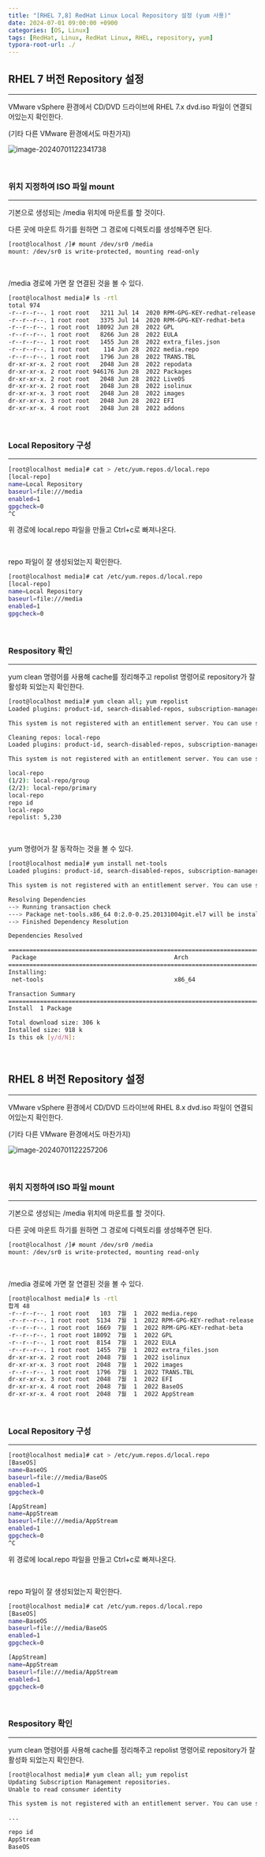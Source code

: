 ```yaml
---
title: "[RHEL 7,8] RedHat Linux Local Repository 설정 (yum 사용)"
date: 2024-07-01 09:00:00 +0900
categories: [OS, Linux]
tags: [RedHat, Linux, RedHat Linux, RHEL, repository, yum]
typora-root-url: ./
---
```


## **RHEL 7 버전 Repository 설정**

---

VMware vSphere 환경에서 CD/DVD 드라이브에 RHEL 7.x dvd.iso 파일이 연결되어있는지 확인한다.

(기타 다른 VMware 환경에서도 마찬가지)

![image-20240701122341738](/../assets/img/posts/2024-07-01-RHEL-repository/image-20240701122341738.png)

<br/>

### **위치 지정하여 ISO 파일 mount** 

---

기본으로 생성되는 /media 위치에 마운트를 할 것이다.

다른 곳에 마운트 하기를 원하면 그 경로에 디렉토리를 생성해주면 된다.

```bash
[root@localhost /]# mount /dev/sr0 /media
mount: /dev/sr0 is write-protected, mounting read-only
```

<br/>

/media 경로에 가면 잘 연결된 것을 볼 수 있다.

```bash
[root@localhost media]# ls -rtl
total 974
-r--r--r--. 1 root root   3211 Jul 14  2020 RPM-GPG-KEY-redhat-release
-r--r--r--. 1 root root   3375 Jul 14  2020 RPM-GPG-KEY-redhat-beta
-r--r--r--. 1 root root  18092 Jun 28  2022 GPL
-r--r--r--. 1 root root   8266 Jun 28  2022 EULA
-r--r--r--. 1 root root   1455 Jun 28  2022 extra_files.json
-r--r--r--. 1 root root    114 Jun 28  2022 media.repo
-r--r--r--. 1 root root   1796 Jun 28  2022 TRANS.TBL
dr-xr-xr-x. 2 root root   2048 Jun 28  2022 repodata
dr-xr-xr-x. 2 root root 946176 Jun 28  2022 Packages
dr-xr-xr-x. 2 root root   2048 Jun 28  2022 LiveOS
dr-xr-xr-x. 2 root root   2048 Jun 28  2022 isolinux
dr-xr-xr-x. 3 root root   2048 Jun 28  2022 images
dr-xr-xr-x. 3 root root   2048 Jun 28  2022 EFI
dr-xr-xr-x. 4 root root   2048 Jun 28  2022 addons
```



<br/>

### **Local Repository 구성**

---

```bash
[root@localhost media]# cat > /etc/yum.repos.d/local.repo
[local-repo]
name=Local Repository
baseurl=file:///media
enabled=1
gpgcheck=0
^C
```

위 경로에 local.repo 파일을 만들고 Ctrl+c로 빠져나온다.

<br/>

repo 파일이 잘 생성되었는지 확인한다.

```bash
[root@localhost media]# cat /etc/yum.repos.d/local.repo
[local-repo]
name=Local Repository
baseurl=file:///media
enabled=1
gpgcheck=0
```



<br/>

### **Respository 확인**

---

yum clean 명령어를 사용해 cache를 정리해주고 repolist 명령어로 repository가 잘 활성화 되었는지 확인한다.

```bash
[root@localhost media]# yum clean all; yum repolist
Loaded plugins: product-id, search-disabled-repos, subscription-manager

This system is not registered with an entitlement server. You can use subscription-manager to register.

Cleaning repos: local-repo
Loaded plugins: product-id, search-disabled-repos, subscription-manager

This system is not registered with an entitlement server. You can use subscription-manager to register.

local-repo                                                                                                                                                                             | 2.8 kB  00:00:00
(1/2): local-repo/group                                                                                                                                                                | 628 kB  00:00:00
(2/2): local-repo/primary                                                                                                                                                              | 2.1 MB  00:00:00
local-repo                                                                                                                                                                                          5230/5230
repo id                                                                                          repo name                                                                                              status
local-repo                                                                                       Local Repository                                                                                       5,230
repolist: 5,230
```

<br/>

yum 명령어가 잘 동작하는 것을 볼 수 있다.

```bash
[root@localhost media]# yum install net-tools
Loaded plugins: product-id, search-disabled-repos, subscription-manager

This system is not registered with an entitlement server. You can use subscription-manager to register.

Resolving Dependencies
--> Running transaction check
---> Package net-tools.x86_64 0:2.0-0.25.20131004git.el7 will be installed
--> Finished Dependency Resolution

Dependencies Resolved

==============================================================================================================================================================================================================
 Package                                       Arch                                       Version                                                        Repository                                      Size
==============================================================================================================================================================================================================
Installing:
 net-tools                                     x86_64                                     2.0-0.25.20131004git.el7                                       local-repo                                     306 k

Transaction Summary
==============================================================================================================================================================================================================
Install  1 Package

Total download size: 306 k
Installed size: 918 k
Is this ok [y/d/N]:

```



<br/>



## **RHEL 8 버전 Repository 설정**

---

VMware vSphere 환경에서 CD/DVD 드라이브에 RHEL 8.x dvd.iso 파일이 연결되어있는지 확인한다.

(기타 다른 VMware 환경에서도 마찬가지)

![image-20240701122257206](/../assets/img/posts/2024-07-01-RHEL-repository/image-20240701122257206.png)





<br/>

### **위치 지정하여 ISO 파일 mount** 

---

기본으로 생성되는 /media 위치에 마운트를 할 것이다.

다른 곳에 마운트 하기를 원하면 그 경로에 디렉토리를 생성해주면 된다.

```bash
[root@localhost /]# mount /dev/sr0 /media
mount: /dev/sr0 is write-protected, mounting read-only
```

<br/>

/media 경로에 가면 잘 연결된 것을 볼 수 있다.

```bash
[root@localhost media]# ls -rtl
합계 48
-r--r--r--. 1 root root   103  7월  1  2022 media.repo
-r--r--r--. 1 root root  5134  7월  1  2022 RPM-GPG-KEY-redhat-release
-r--r--r--. 1 root root  1669  7월  1  2022 RPM-GPG-KEY-redhat-beta
-r--r--r--. 1 root root 18092  7월  1  2022 GPL
-r--r--r--. 1 root root  8154  7월  1  2022 EULA
-r--r--r--. 1 root root  1455  7월  1  2022 extra_files.json
dr-xr-xr-x. 2 root root  2048  7월  1  2022 isolinux
dr-xr-xr-x. 3 root root  2048  7월  1  2022 images
-r--r--r--. 1 root root  1796  7월  1  2022 TRANS.TBL
dr-xr-xr-x. 3 root root  2048  7월  1  2022 EFI
dr-xr-xr-x. 4 root root  2048  7월  1  2022 BaseOS
dr-xr-xr-x. 4 root root  2048  7월  1  2022 AppStream
```



<br/>

### **Local Repository 구성**

---

```bash
[root@localhost media]# cat > /etc/yum.repos.d/local.repo
[BaseOS]
name=BaseOS
baseurl=file:///media/BaseOS
enabled=1
gpgcheck=0

[AppStream]
name=AppStream
baseurl=file:///media/AppStream
enabled=1
gpgcheck=0
^C
```

위 경로에 local.repo 파일을 만들고 Ctrl+c로 빠져나온다.

<br/>

repo 파일이 잘 생성되었는지 확인한다.

```bash
[root@localhost media]# cat /etc/yum.repos.d/local.repo
[BaseOS]
name=BaseOS
baseurl=file:///media/BaseOS
enabled=1
gpgcheck=0

[AppStream]
name=AppStream
baseurl=file:///media/AppStream
enabled=1
gpgcheck=0
```



<br/>

### **Respository 확인**

---

yum clean 명령어를 사용해 cache를 정리해주고 repolist 명령어로 repository가 잘 활성화 되었는지 확인한다.

```bash
[root@localhost media]# yum clean all; yum repolist
Updating Subscription Management repositories.
Unable to read consumer identity

This system is not registered with an entitlement server. You can use subscription-manager to register.

...

repo id                                                                                                repo name
AppStream                                                                                              AppStream
BaseOS                                                                                                 BaseOS

```

<br/>

